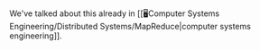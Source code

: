 We've talked about this already in [[🖥️Computer Systems Engineering/Distributed Systems/MapReduce|computer systems engineering]]. 